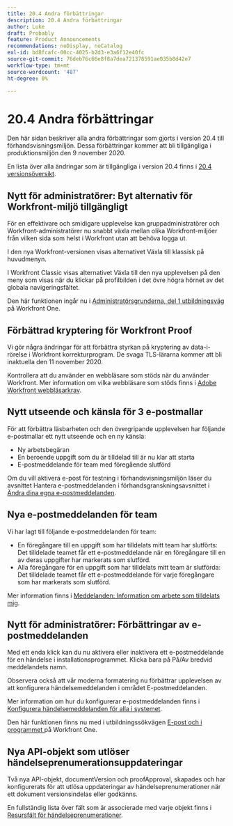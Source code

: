 ```yaml
---
title: 20.4 Andra förbättringar
description: 20.4 Andra förbättringar
author: Luke
draft: Probably
feature: Product Announcements
recommendations: noDisplay, noCatalog
exl-id: bd8fcafc-00cc-4025-b2d3-e3a6f12e40fc
source-git-commit: 76deb76c66e8f8a7dea721378591ae035b8d42e7
workflow-type: tm+mt
source-wordcount: '487'
ht-degree: 0%

---
```


# 20.4 Andra förbättringar

Den här sidan beskriver alla andra förbättringar som gjorts i version 20.4 till förhandsvisningsmiljön. Dessa förbättringar kommer att bli tillgängliga i produktionsmiljön den 9 november 2020.

En lista över alla ändringar som är tillgängliga i version 20.4 finns i [20.4 versionsöversikt](../../../product-announcements/product-releases/20.4-release-activity/20-4-release-overview.md).

## Nytt för administratörer: Byt alternativ för Workfront-miljö tillgängligt

För en effektivare och smidigare upplevelse kan gruppadministratörer och Workfront-administratörer nu snabbt växla mellan olika Workfront-miljöer från vilken sida som helst i Workfront utan att behöva logga ut.

I den nya Workfront-versionen visas alternativet Växla till klassisk på huvudmenyn.

I Workfront Classic visas alternativet Växla till den nya upplevelsen på den meny som visas när du klickar på profilbilden i det övre högra hörnet av det globala navigeringsfältet.

Den här funktionen ingår nu i [Administratörsgrunderna, del 1 utbildningsväg](https://one.workfront.com/s/learningpath3/administrator-fundamentals-in-the-new-workfront-experience-part-2-user-organizat-20Y0z000000bmAXEAY) på Workfront One.

## Förbättrad kryptering för Workfront Proof

Vi gör några ändringar för att förbättra styrkan på kryptering av data-i-rörelse i Workfront korrekturprogram. De svaga TLS-lärarna kommer att bli inaktuella den 11 november 2020.

Kontrollera att du använder en webbläsare som stöds när du använder Workfront. Mer information om vilka webbläsare som stöds finns i [Adobe Workfront webbläsarkrav](../../../workfront-basics/workfront-browser-requirements.md).

## Nytt utseende och känsla för 3 e-postmallar

För att förbättra läsbarheten och den övergripande upplevelsen har följande e-postmallar ett nytt utseende och en ny känsla:

* Ny arbetsbegäran
* En beroende uppgift som du är tilldelad till är nu klar att starta
* E-postmeddelande för team med föregående slutförd

Om du vill aktivera e-post för testning i förhandsvisningsmiljön läser du avsnittet Hantera e-postmeddelanden i förhandsgranskningsavsnittet i [Ändra dina egna e-postmeddelanden](../../../workfront-basics/using-notifications/activate-or-deactivate-your-own-event-notifications.md).

## Nya e-postmeddelanden för team

Vi har lagt till följande e-postmeddelanden för team:

* En föregångare till en uppgift som har tilldelats mitt team har slutförts: Det tilldelade teamet får ett e-postmeddelande när en föregångare till en av deras uppgifter har markerats som slutförd.
* Alla föregångare för en uppgift som har tilldelats mitt team är slutförda: Det tilldelade teamet får ett e-postmeddelande för varje föregångare som har markerats som slutförd.

Mer information finns i [Meddelanden: Information om arbete som tilldelats mig](../../../workfront-basics/using-notifications/notifications-information-about-work-assigned-to-me.md).

## Nytt för administratörer: Förbättringar av e-postmeddelanden

Med ett enda klick kan du nu aktivera eller inaktivera ett e-postmeddelande för en händelse i installationsprogrammet. Klicka bara på På/Av bredvid meddelandets namn.

Observera också att vår moderna formatering nu förbättrar upplevelsen av att konfigurera händelsemeddelanden i området E-postmeddelanden.

Mer information om hur du konfigurerar e-postmeddelanden finns i [Konfigurera händelsemeddelanden för alla i systemet](../../../administration-and-setup/manage-workfront/emails/configure-event-notifications-for-everyone-in-the-system.md).

Den här funktionen finns nu med i utbildningssökvägen [E-post och i programmet ](https://one.workfront.com/s/learningpath2/email-and-in-app-notifications-in-the-new-workfront-experience-20Y4X000000CaZGUA0) på Workfront One.

## Nya API-objekt som utlöser händelseprenumerationsuppdateringar

Två nya API-objekt, documentVersion och proofApproval, skapades och har konfigurerats för att utlösa uppdateringar av händelseprenumerationer när ett dokument versionsindelas eller godkänns.

En fullständig lista över fält som är associerade med varje objekt finns i [Resursfält för händelseprenumerationer](../../../wf-api/api/event-sub-resource-fields.md).
